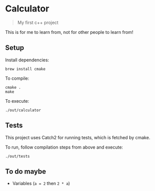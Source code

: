 # Calculator

> My first c++ project

This is for me to learn from, not for other people to learn from!

## Setup

Install dependencies:

```
brew install cmake
```

To compile:

```
cmake .
make
```

To execute:

```
./out/calculator
```

## Tests

This project uses Catch2 for running tests, which is fetched by cmake.

To run, follow compilation steps from above and execute:

```
./out/tests
```

## To do maybe

- Variables (`a = 2` then `2 * a`)
